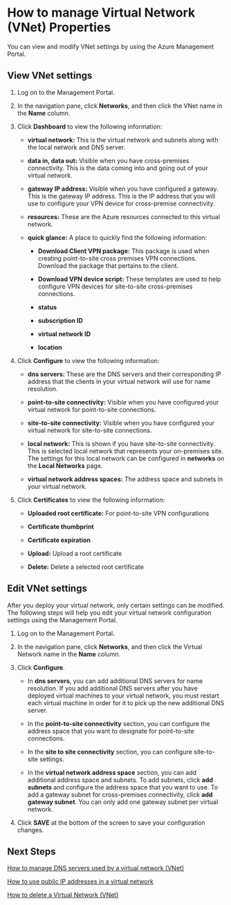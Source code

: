 <properties 
   pageTitle="How to manage Virtual Network (VNet) Properties"
   description="Learn how to view and edit virtual network settings"
   services="virtual-network"
   documentationCenter="na"
   authors="telmosampaio"
   manager="carmonm"
   editor="tysonn" />
<tags
	ms.service="virtual-network"
	ms.date="12/11/2015"
	wacn.date=""/>

# How to manage Virtual Network (VNet) Properties
You can view and modify VNet settings by using the Azure Management Portal.

## View VNet settings

1. Log on to the Management Portal.

1. In the navigation pane, click **Networks**, and then click the VNet name in the **Name** column.

1. Click **Dashboard** to view the following information:

	- **virtual network:** This is the virtual network and subnets along with the local network and DNS server.

	- **data in, data out:** Visible when you have cross-premises connectivity. This is the data coming into and going out of your virtual network.

	- **gateway IP address:** Visible when you have configured a gateway. This is the gateway IP address. This is the IP address that you will use to configure your VPN device for cross-premise connectivity.

	- **resources:** These are the Azure resources connected to this virtual network.

	- **quick glance:** A place to quickly find the following information:

		- **Download Client VPN package:** This package is used when creating point-to-site cross premises VPN connections. Download the package that pertains to the client.

		- **Download VPN device script:** These templates are used to help configure VPN devices for site-to-site cross-premises connections.

		- **status**

		- **subscription ID**
		
		- **virtual network ID**
		
		- **location**

1. Click **Configure** to view the following information:

	- **dns servers:** These are the DNS servers and their corresponding IP address that the clients in your virtual network will use for name resolution.

	- **point-to-site connectivity:** Visible when you have configured your virtual network for point-to-site connections.

	- **site-to-site connectivity:** Visible when you have configured your virtual network for site-to-site connections.

	- **local network:** This is shown if you have site-to-site connectivity. This is selected local network that represents your on-premises site. The settings for this local network can be configured in **networks** on the **Local Networks** page.
	
	- **virtual network address spaces:** The address space and subnets in your virtual network.

1. Click **Certificates** to view the following information:

	- **Uploaded root certificate:** For point-to-site VPN configurations
	
	- **Certificate thumbprint**
	
	- **Certificate expiration**
	
	- **Upload:** Upload a root certificate
	
	- **Delete:** Delete a selected root certificate

## Edit VNet settings

After you deploy your virtual network, only certain settings can be modified. The following steps will help you edit your virtual network configuration settings using the Management Portal.

1. Log on to the Management Portal.

1. In the navigation pane, click **Networks**, and then click the Virtual Network name in the **Name** column.

1. Click **Configure**.

	- In **dns servers**, you can add additional DNS servers for name resolution. If you add additional DNS servers after you have deployed virtual machines to your virtual network, you must restart each virtual machine in order for it to pick up the new additional DNS server.
	
	- In the **point-to-site connectivity** section, you can configure the address space that you want to designate for point-to-site connections.
	
	- In the **site to site connectivity** section, you can configure site-to-site settings.
	
	- In the **virtual network address space** section, you can add additional address space and subnets. To add subnets, click **add subnets** and configure the address space that you want to use. To add a gateway subnet for cross-premises connectivity, click **add gateway subnet**. You can only add one gateway subnet per virtual network.

1. Click **SAVE** at the bottom of the screen to save your configuration changes.

## Next Steps

[How to manage DNS servers used by a virtual network (VNet)](/documentation/articles/virtual-networks-manage-dns-in-vnet)

[How to use public IP addresses in a virtual network](/documentation/articles/virtual-networks-public-ip-within-vnet)

[How to delete a Virtual Network (VNet)](/documentation/articles/virtual-networks-delete-vnet) 
